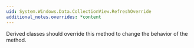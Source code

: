 ```yaml
---
uid: System.Windows.Data.CollectionView.RefreshOverride
additional_notes.overrides: *content
---
```


<p>Derived classes should override this method to change the behavior of the <xref href="System.Windows.Data.CollectionView.Refresh"></xref> method.</p>



